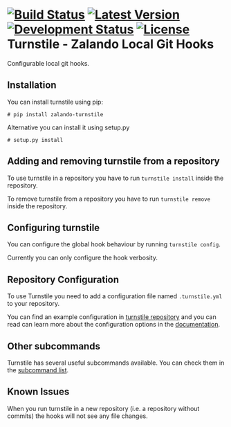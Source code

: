 [![Build Status](https://travis-ci.org/zalando-bus/turnstile.svg?branch=master)](https://travis-ci.org/zalando-bus/turnstile)
[![Latest Version](https://pypip.in/version/zalando-turnstile/badge.svg)](https://pypi.python.org/pypi/zalando-turnstile)
[![Development Status](https://pypip.in/status/zalando-turnstile/badge.svg)](https://pypi.python.org/pypi/zalando-turnstile)
[![License](https://img.shields.io/pypi/l/zalando-turnstile.svg)](https://github.com/zalando-bus/turnstile/blob/master/LICENSE.txt)
Turnstile - Zalando Local Git Hooks
===================================

Configurable local git hooks.

Installation
------------
You can install turnstile using pip:

    # pip install zalando-turnstile

Alternative you can install it using setup.py

    # setup.py install

Adding and removing turnstile from a repository
-----------------------------------------------
To use turnstile in a repository you have to run `turnstile install` inside the repository.

To remove turnstile from a repository you have to run `turnstile remove` inside the repository.

Configuring turnstile
---------------------
You can configure the global hook behaviour by running `turnstile config`.

Currently you can only configure the hook verbosity.

Repository Configuration
------------------------
To use Turnstile you need to add a configuration file named `.turnstile.yml` to your repository.

You can find an example configuration in [turnstile repository](turnstile.yml.example) and you can read can learn more
about the configuration options in the [documentation](docs/user/configuration.md).

Other subcommands
-----------------
Turnstile has several useful subcommands available. You can check them in the
[subcommand list](docs/user/subcommands.md).

Known Issues
------------
When you run turnstile in a new repository (i.e. a repository without commits) the hooks will not see any file changes.
